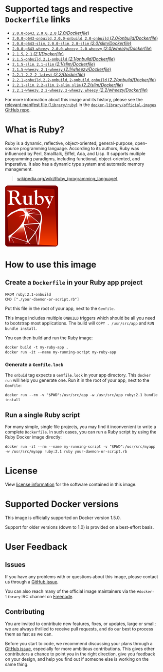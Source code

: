 # Supported tags and respective `Dockerfile` links

-	[`2.0.0-p643`, `2.0.0`, `2.0` (*2.0/Dockerfile*)](https://github.com/docker-library/ruby/blob/90c4e3be58d565007c518d311d4bd05086a1638c/2.0/Dockerfile)
-	[`2.0.0-p643-onbuild`, `2.0.0-onbuild`, `2.0-onbuild` (*2.0/onbuild/Dockerfile*)](https://github.com/docker-library/ruby/blob/90c4e3be58d565007c518d311d4bd05086a1638c/2.0/onbuild/Dockerfile)
-	[`2.0.0-p643-slim`, `2.0.0-slim`, `2.0-slim` (*2.0/slim/Dockerfile*)](https://github.com/docker-library/ruby/blob/90c4e3be58d565007c518d311d4bd05086a1638c/2.0/slim/Dockerfile)
-	[`2.0.0-p643-wheezy`, `2.0.0-wheezy`, `2.0-wheezy` (*2.0/wheezy/Dockerfile*)](https://github.com/docker-library/ruby/blob/90c4e3be58d565007c518d311d4bd05086a1638c/2.0/wheezy/Dockerfile)
-	[`2.1.5`, `2.1` (*2.1/Dockerfile*)](https://github.com/docker-library/ruby/blob/1f5d7ef4e2659596e007871db90b80b2f235b845/2.1/Dockerfile)
-	[`2.1.5-onbuild`, `2.1-onbuild` (*2.1/onbuild/Dockerfile*)](https://github.com/docker-library/ruby/blob/069e9f5f9aa4903f4a3cb4baf6325d08d9d366e6/2.1/onbuild/Dockerfile)
-	[`2.1.5-slim`, `2.1-slim` (*2.1/slim/Dockerfile*)](https://github.com/docker-library/ruby/blob/4a125ef1ad5c8d9d8a7560fcb86c9a7ed3c39dff/2.1/slim/Dockerfile)
-	[`2.1.5-wheezy`, `2.1-wheezy` (*2.1/wheezy/Dockerfile*)](https://github.com/docker-library/ruby/blob/8c8394eebfff558f3aa00780e09f73f04e8eca56/2.1/wheezy/Dockerfile)
-	[`2.2.1`, `2.2`, `2`, `latest` (*2.2/Dockerfile*)](https://github.com/docker-library/ruby/blob/90c4e3be58d565007c518d311d4bd05086a1638c/2.2/Dockerfile)
-	[`2.2.1-onbuild`, `2.2-onbuild`, `2-onbuild`, `onbuild` (*2.2/onbuild/Dockerfile*)](https://github.com/docker-library/ruby/blob/90c4e3be58d565007c518d311d4bd05086a1638c/2.2/onbuild/Dockerfile)
-	[`2.2.1-slim`, `2.2-slim`, `2-slim`, `slim` (*2.2/slim/Dockerfile*)](https://github.com/docker-library/ruby/blob/90c4e3be58d565007c518d311d4bd05086a1638c/2.2/slim/Dockerfile)
-	[`2.2.1-wheezy`, `2.2-wheezy`, `2-wheezy`, `wheezy` (*2.2/wheezy/Dockerfile*)](https://github.com/docker-library/ruby/blob/90c4e3be58d565007c518d311d4bd05086a1638c/2.2/wheezy/Dockerfile)

For more information about this image and its history, please see the [relevant manifest file (`library/ruby`)](https://github.com/docker-library/official-images/blob/master/library/ruby) in the [`docker-library/official-images` GitHub repo](https://github.com/docker-library/official-images).

# What is Ruby?

Ruby is a dynamic, reflective, object-oriented, general-purpose, open-source programming language. According to its authors, Ruby was influenced by Perl, Smalltalk, Eiffel, Ada, and Lisp. It supports multiple programming paradigms, including functional, object-oriented, and imperative. It also has a dynamic type system and automatic memory management.

> [wikipedia.org/wiki/Ruby_(programming_language)](https://en.wikipedia.org/wiki/Ruby_%28programming_language%29)

![logo](https://raw.githubusercontent.com/docker-library/docs/master/ruby/logo.png)

# How to use this image

## Create a `Dockerfile` in your Ruby app project

	FROM ruby:2.1-onbuild
	CMD ["./your-daemon-or-script.rb"]

Put this file in the root of your app, next to the `Gemfile`.

This image includes multiple `ONBUILD` triggers which should be all you need to bootstrap most applications. The build will `COPY . /usr/src/app` and `RUN
bundle install`.

You can then build and run the Ruby image:

	docker build -t my-ruby-app .
	docker run -it --name my-running-script my-ruby-app

### Generate a `Gemfile.lock`

The `onbuid` tag expects a `Gemfile.lock` in your app directory. This `docker run` will help you generate one. Run it in the root of your app, next to the `Gemfile`:

	docker run --rm -v "$PWD":/usr/src/app -w /usr/src/app ruby:2.1 bundle install

## Run a single Ruby script

For many simple, single file projects, you may find it inconvenient to write a complete `Dockerfile`. In such cases, you can run a Ruby script by using the Ruby Docker image directly:

	docker run -it --rm --name my-running-script -v "$PWD":/usr/src/myapp -w /usr/src/myapp ruby:2.1 ruby your-daemon-or-script.rb

# License

View [license information](https://www.ruby-lang.org/en/about/license.txt) for the software contained in this image.

# Supported Docker versions

This image is officially supported on Docker version 1.5.0.

Support for older versions (down to 1.0) is provided on a best-effort basis.

# User Feedback

## Issues

If you have any problems with or questions about this image, please contact us through a [GitHub issue](https://github.com/docker-library/ruby/issues).

You can also reach many of the official image maintainers via the `#docker-library` IRC channel on [Freenode](https://freenode.net).

## Contributing

You are invited to contribute new features, fixes, or updates, large or small; we are always thrilled to receive pull requests, and do our best to process them as fast as we can.

Before you start to code, we recommend discussing your plans through a [GitHub issue](https://github.com/docker-library/ruby/issues), especially for more ambitious contributions. This gives other contributors a chance to point you in the right direction, give you feedback on your design, and help you find out if someone else is working on the same thing.
